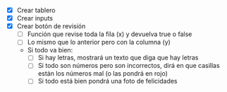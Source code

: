- [x] Crear tablero
- [x] Crear inputs
- [x] Crear botón de revisión
  - [ ] Función que revise toda la fila (x) y devuelva true o false
  - [ ] Lo mismo que lo anterior pero con la columna (y)
  - Si todo va bien:
    - [ ] Si hay letras, mostrará un texto que diga que hay letras
    - [ ] Si todo son números pero son incorrectos, dirá en que casillas están los
          números mal (o las pondrá en rojo)
    - [ ] Si todo está bien pondrá una foto de felicidades